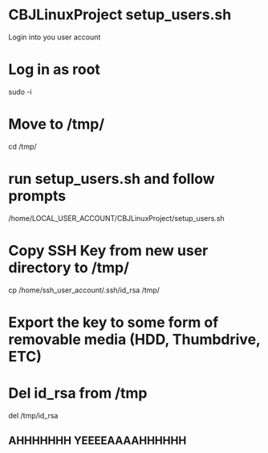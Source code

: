 # CBJLinuxProject setup_users.sh

Login into you user account

# Log in as root

sudo -i

# Move to /tmp/

cd /tmp/

# run setup_users.sh and follow prompts

/home/LOCAL_USER_ACCOUNT/CBJLinuxProject/setup_users.sh

# Copy SSH Key from new user directory to /tmp/

cp /home/ssh_user_account/.ssh/id_rsa /tmp/

# Export the key to some form of removable media (HDD, Thumbdrive, ETC)

# Del id_rsa from /tmp

del /tmp/id_rsa


## AHHHHHHH YEEEEAAAAHHHHHH

